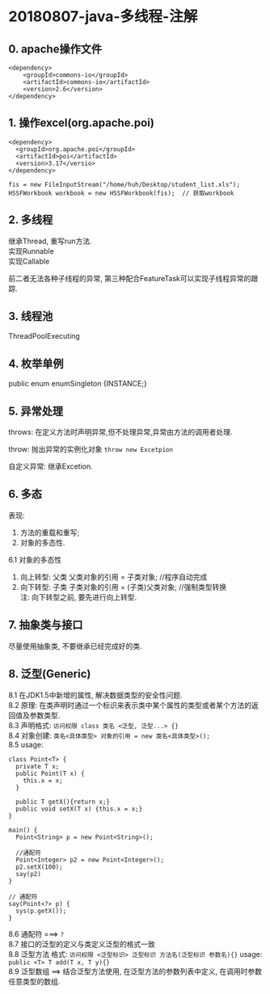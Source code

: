 # 20180807-java-多线程-注解
## 0. apache操作文件
```
<dependency>
    <groupId>commons-io</groupId>
    <artifactId>commons-io</artifactId>
    <version>2.6</version>
</dependency>
```

## 1. 操作excel(org.apache.poi)
```
<dependency>
  <groupId>org.apache.poi</groupId>
  <artifactId>poi</artifactId>
  <version>3.17</versio>
</dependency>
```

```
fis = new FileInputStream("/home/huh/Desktop/student_list.xls");
HSSFWorkbook workbook = new HSSFWorkbook(fis);  // 获取workbook
```

## 2. 多线程
继承Thread, 重写run方法. <br />
实现Runnable <br />
实现Callable <br />

前二者无法各种子线程的异常, 第三种配合FeatureTask可以实现子线程异常的跟踪.

## 3. 线程池
ThreadPoolExecuting

## 4. 枚举单例
public enum enumSingleton {INSTANCE;}

## 5. 异常处理
throws: 在定义方法时声明异常,但不处理异常,异常由方法的调用者处理.

throw: 抛出异常的实例化对象 `throw new Excetpion`

自定义异常: 继承Excetion.

## 6. 多态
表现:
1. 方法的重载和重写;
2. 对象的多态性.

6.1 对象的多态性
1. 向上转型: 父类 父类对象的引用 = 子类对象;  //程序自动完成 <br />
2. 向下转型: 子类 子类对象的引用 = (子类)父类对象; //强制类型转换 <br />
注: 向下转型之前, 要先进行向上转型.

## 7. 抽象类与接口
尽量使用抽象类, 不要继承已经完成好的类.

## 8. 泛型(Generic)
8.1 在JDK1.5中新增的属性, 解决数据类型的安全性问题. <br />
8.2 原理: 在类声明时通过一个标识来表示类中某个属性的类型或者某个方法的返回值及参数类型. <br />
8.3 声明格式: `访问权限 class 类名 <泛型, 泛型...> {}`  <br />
8.4 对象创建: `类名<具体类型> 对象的引用 = new 类名<具体类型>();`  <br />
8.5 usage:
```
class Point<T> {
  private T x;
  public Point(T x) {
    this.x = x;
  }

  public T getX(){return x;}
  public void setX(T x) {this.x = x;}
}

main() {
  Point<String> p = new Point<String>();

  //通配符
  Point<Integer> p2 = new Point<Integer>();
  p2.setX(100);
  say(p2)
}

// 通配符
say(Point<?> p) {
  sys(p.getX());
}
```
8.6 通配符 ===> `?`  <br />
8.7 接口的泛型的定义与类定义泛型的格式一致  <br />
8.8 泛型方法
格式: `访问权限 <泛型标识> 泛型标识 方法名(泛型标识 参数名){}`
usage: `public <T> T add(T x, T y){}`  <br />
8.9 泛型数组 ==> 结合泛型方法使用, 在泛型方法的参数列表中定义, 在调用时参数任意类型的数组.  <br />
